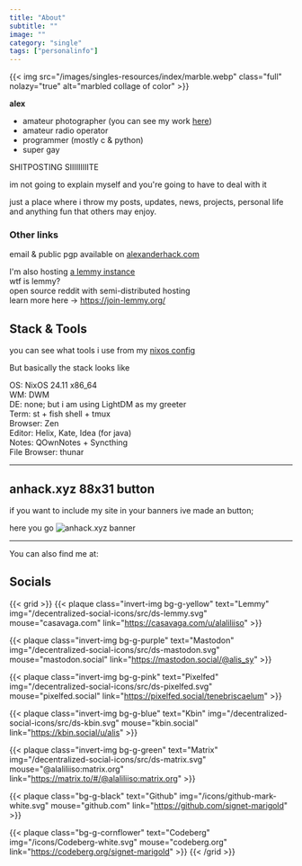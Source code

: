 ```yaml
---
title: "About"
subtitle: ""
image: ""
category: "single"
tags: ["personalinfo"]
---
```

{{< img src="/images/singles-resources/index/marble.webp" class="full" nolazy="true" alt="marbled collage of color" >}}

**alex**

- amateur photographer (you can see my work [here](https://pixelfed.social/tenebriscaelum))
- amateur radio operator
- programmer (mostly c & python)
- super gay

SHITPOSTING SIIIIIIIIITE

im not going to explain myself and you're going to have to deal with it

just a place where i throw my posts, updates, news, projects, personal life and anything fun that others may enjoy.



### Other links

email & public pgp available on [alexanderhack.com](https://alexanderhack.com)

I'm also hosting [a lemmy instance](https://casavaga.com/)  
wtf is lemmy?  
open source reddit with semi-distributed hosting  
learn more here -> <https://join-lemmy.org/>

## Stack & Tools

you can see what tools i use from my [nixos config](https://codeberg.org/signet-marigold/nixos-config)

But basically the stack looks like

OS: NixOS 24.11 x86_64  
WM: DWM  
DE: none; but i am using LightDM as my greeter  
Term: st + fish shell + tmux  
Browser: Zen  
Editor: Helix, Kate, Idea (for java)  
Notes: QOwnNotes + Syncthing  
File Browser: thunar


---


## anhack.xyz 88x31 button

if you want to include my site in your banners ive made an button;

here you go ![anhack.xyz banner](https://anhack.xyz/badges/anhack.xyz.png)


---


You can also find me at:

## Socials

{{< grid >}}
{{< plaque
	class="invert-img bg-g-yellow"
	text="Lemmy"
	img="/decentralized-social-icons/src/ds-lemmy.svg"
	mouse="casavaga.com"
	link="https://casavaga.com/u/alaliliiso" >}}

{{< plaque
	class="invert-img bg-g-purple"
	text="Mastodon"
	img="/decentralized-social-icons/src/ds-mastodon.svg"
	mouse="mastodon.social"
	link="https://mastodon.social/@alis_sy" >}}

{{< plaque
	class="invert-img bg-g-pink"
	text="Pixelfed"
	img="/decentralized-social-icons/src/ds-pixelfed.svg"
	mouse="pixelfed.social"
	link="https://pixelfed.social/tenebriscaelum" >}}

{{< plaque
	class="invert-img bg-g-blue"
	text="Kbin"
	img="/decentralized-social-icons/src/ds-kbin.svg"
	mouse="kbin.social"
	link="https://kbin.social/u/alis" >}}

{{< plaque
	class="invert-img bg-g-green"
	text="Matrix"
	img="/decentralized-social-icons/src/ds-matrix.svg"
	mouse="@alaliliiso:matrix.org"
	link="https://matrix.to/#/@alaliliiso:matrix.org" >}}

{{< plaque
	class="bg-g-black"
	text="Github"
	img="/icons/github-mark-white.svg"
	mouse="github.com"
	link="https://github.com/signet-marigold" >}}

{{< plaque
	class="bg-g-cornflower"
	text="Codeberg"
	img="/icons/Codeberg-white.svg"
	mouse="codeberg.org"
	link="https://codeberg.org/signet-marigold" >}}
{{< /grid >}}
